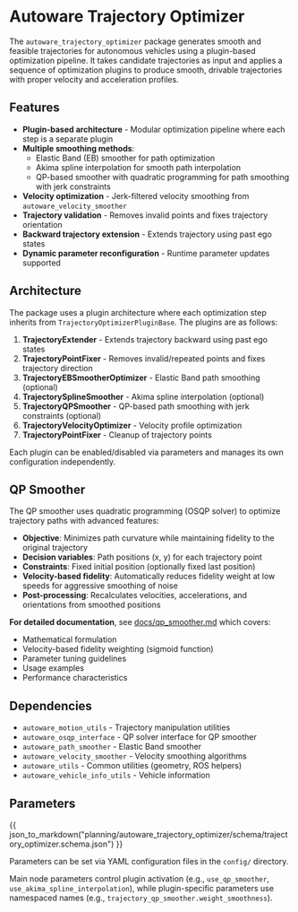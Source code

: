 # Autoware Trajectory Optimizer

The `autoware_trajectory_optimizer` package generates smooth and feasible trajectories for autonomous vehicles using a plugin-based optimization pipeline. It takes candidate trajectories as input and applies a sequence of optimization plugins to produce smooth, drivable trajectories with proper velocity and acceleration profiles.

## Features

- **Plugin-based architecture** - Modular optimization pipeline where each step is a separate plugin
- **Multiple smoothing methods**:
  - Elastic Band (EB) smoother for path optimization
  - Akima spline interpolation for smooth path interpolation
  - QP-based smoother with quadratic programming for path smoothing with jerk constraints
- **Velocity optimization** - Jerk-filtered velocity smoothing from `autoware_velocity_smoother`
- **Trajectory validation** - Removes invalid points and fixes trajectory orientation
- **Backward trajectory extension** - Extends trajectory using past ego states
- **Dynamic parameter reconfiguration** - Runtime parameter updates supported

## Architecture

The package uses a plugin architecture where each optimization step inherits from `TrajectoryOptimizerPluginBase`. The plugins are as follows:

1. **TrajectoryExtender** - Extends trajectory backward using past ego states
2. **TrajectoryPointFixer** - Removes invalid/repeated points and fixes trajectory direction
3. **TrajectoryEBSmootherOptimizer** - Elastic Band path smoothing (optional)
4. **TrajectorySplineSmoother** - Akima spline interpolation (optional)
5. **TrajectoryQPSmoother** - QP-based path smoothing with jerk constraints (optional)
6. **TrajectoryVelocityOptimizer** - Velocity profile optimization
7. **TrajectoryPointFixer** - Cleanup of trajectory points

Each plugin can be enabled/disabled via parameters and manages its own configuration independently.

## QP Smoother

The QP smoother uses quadratic programming (OSQP solver) to optimize trajectory paths with advanced features:

- **Objective**: Minimizes path curvature while maintaining fidelity to the original trajectory
- **Decision variables**: Path positions (x, y) for each trajectory point
- **Constraints**: Fixed initial position (optionally fixed last position)
- **Velocity-based fidelity**: Automatically reduces fidelity weight at low speeds for aggressive smoothing of noise
- **Post-processing**: Recalculates velocities, accelerations, and orientations from smoothed positions

**For detailed documentation**, see [docs/qp_smoother.md](docs/qp_smoother.md) which covers:

- Mathematical formulation
- Velocity-based fidelity weighting (sigmoid function)
- Parameter tuning guidelines
- Usage examples
- Performance characteristics

## Dependencies

- `autoware_motion_utils` - Trajectory manipulation utilities
- `autoware_osqp_interface` - QP solver interface for QP smoother
- `autoware_path_smoother` - Elastic Band smoother
- `autoware_velocity_smoother` - Velocity smoothing algorithms
- `autoware_utils` - Common utilities (geometry, ROS helpers)
- `autoware_vehicle_info_utils` - Vehicle information

## Parameters

{{ json_to_markdown("planning/autoware_trajectory_optimizer/schema/trajectory_optimizer.schema.json") }}

Parameters can be set via YAML configuration files in the `config/` directory.

Main node parameters control plugin activation (e.g., `use_qp_smoother`, `use_akima_spline_interpolation`), while plugin-specific parameters use namespaced names (e.g., `trajectory_qp_smoother.weight_smoothness`).
